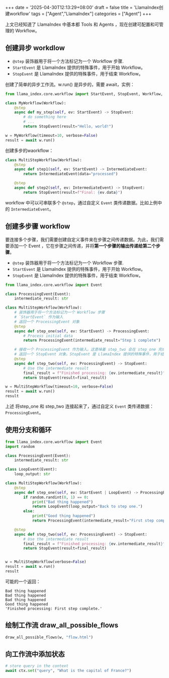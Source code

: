 +++
date = '2025-04-30T12:13:29+08:00'
draft = false
title = 'LlamaIndex创建workflow'
tags = ["Agent","LlamaIndex"]
categories = ["Agent"]
+++


上文已经知道了 LlamaIndex 中基本都 Tools 和 Agents ，现在创建可配置和可管理的 Workflow。

## 创建异步 workdlow

  - `@step` 装饰器用于将一个方法标记为一个 Workflow 步骤.
  - `StartEvent` 是 LlamaIndex 提供的特殊事件，用于开始 Workflow。
  - `StopEvent` 是 LlamaIndex 提供的特殊事件，用于结束 Workflow。

创建了简单的异步工作流。w.run() 是异步的，需要 await，实例：

~~~py
from llama_index.core.workflow import StartEvent, StopEvent, Workflow, step

class MyWorkflow(Workflow):
    @step
    async def my_step(self, ev: StartEvent) -> StopEvent:
        # do something here
        # ...
        return StopEvent(result="Hello, world!")

w = MyWorkflow(timeout=10, verbose=False)
result = await w.run()
~~~

创建多步的waorkflow：

~~~py
class MultiStepWorkflow(Workflow):
    @step
    async def step1(self, ev: StartEvent) -> IntermediateEvent:
        return IntermediateEvent(data="processed")

    @step
    async def step2(self, ev: IntermediateEvent) -> StopEvent:
        return StopEvent(result=f"Final: {ev.data}")
~~~

workflow 中可以可串联多个 `@step`，通过自定义 `Event` 类传递数据。比如上例中的 `IntermediateEvent`。


## 创建多步骤 workflow

要连接多个步骤，我们需要创建自定义事件来在步骤之间传递数据。为此，我们需要添加一个 Event ，它在步骤之间传递，并将**第一个步骤的输出传递给第二个步骤**。

  - `@step` 装饰器用于将一个方法标记为一个 Workflow 步骤.
  - `StartEvent` 是 LlamaIndex 提供的特殊事件，用于开始 Workflow。
  - `StopEvent` 是 LlamaIndex 提供的特殊事件，用于结束 Workflow。

~~~py
from llama_index.core.workflow import Event

class ProcessingEvent(Event):
    intermediate_result: str

class MultiStepWorkflow(Workflow):
    # 装饰器用于将一个方法标记为一个 Workflow 步骤
    # `StartEvent` 作为输入
    # 返回一个 ProcessingEvent 对象
    @step  
    async def step_one(self, ev: StartEvent) -> ProcessingEvent:
        # Process initial data
        return ProcessingEvent(intermediate_result="Step 1 complete")

    # 接收一个 ProcessingEvent 作为输入。这意味着 step_two 会在 step_one 完成并发出 ProcessingEvent 后被触发。
    # 返回一个 StopEvent 对象。StopEvent 是 LlamaIndex 提供的特殊事件，用于结束 Workflow。
    @step
    async def step_two(self, ev: ProcessingEvent) -> StopEvent:
        # Use the intermediate result
        final_result = f"Finished processing: {ev.intermediate_result}"
        return StopEvent(result=final_result)

w = MultiStepWorkflow(timeout=10, verbose=False)
result = await w.run()
result
~~~

上述 将step_one 和 step_two 连接起来了，通过自定义 `Event` 类传递数据：`ProcessingEvent`。


## 使用分支和循环

~~~py
from llama_index.core.workflow import Event
import random

class ProcessingEvent(Event):
    intermediate_result: str

class LoopEvent(Event):
    loop_output: str

class MultiStepWorkflow(Workflow):
    @step
    async def step_one(self, ev: StartEvent | LoopEvent) -> ProcessingEvent | LoopEvent:
        if random.randint(0, 1) == 0:
            print("Bad thing happened")
            return LoopEvent(loop_output="Back to step one.")
        else:
            print("Good thing happened")
            return ProcessingEvent(intermediate_result="First step complete.")

    @step
    async def step_two(self, ev: ProcessingEvent) -> StopEvent:
        # Use the intermediate result
        final_result = f"Finished processing: {ev.intermediate_result}"
        return StopEvent(result=final_result)


w = MultiStepWorkflow(verbose=False)
result = await w.run()
result
~~~

可能的一个返回：

~~~
Bad thing happened
Bad thing happened
Bad thing happened
Good thing happened
'Finished processing: First step complete.'
~~~


## 绘制工作流 draw_all_possible_flows

~~~py
draw_all_possible_flows(w, "flow.html")
~~~


## 向工作流中添加状态

~~~py
# store query in the context
await ctx.set("query", "What is the capital of France?")
~~~



